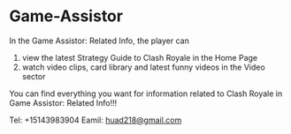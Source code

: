 # Game-Assistor

In the Game Assistor: Related Info, the player can

1. view the latest Strategy Guide to Clash Royale in the Home Page
2. watch video clips, card library and latest funny videos in the Video sector

You can find everything you want for information related to Clash Royale in Game Assistor: Related Info!!!

Tel: +15143983904
Eamil: huad218@gmail.com

